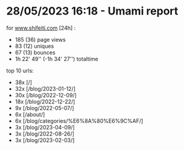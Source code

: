 # 28/05/2023 16:18 - Umami report
for www.shifeiti.com [24h] :

 - 185 (36) page views
 - 83 (12) uniques
 - 67 (13) bounces
 - 1h 22' 49'' (-1h 34' 27'') totaltime


top 10 urls:
 - 38x [/]
 - 32x [/blog/2023-01-12/]
 - 30x [/blog/2022-12-09/]
 - 18x [/blog/2022-12-22/]
 - 9x [/blog/2022-05-07/]
 - 6x [/about/]
 - 6x [/blog/categories/%E6%8A%80%E6%9C%AF/]
 - 3x [/blog/2023-04-09/]
 - 3x [/blog/2022-08-26/]
 - 3x [/blog/2023-02-03/]


